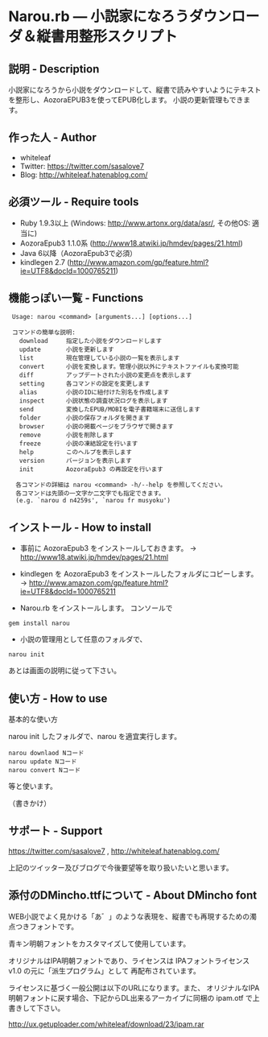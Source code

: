 Narou.rb ― 小説家になろうダウンローダ＆縦書用整形スクリプト
============================================================

説明 - Description
------------------

小説家になろうから小説をダウンロードして、縦書で読みやすいようにテキストを整形し、AozoraEPUB3を使ってEPUB化します。
小説の更新管理もできます。

作った人 - Author
-----------------
* whiteleaf
* Twitter: https://twitter.com/sasalove7
* Blog: http://whiteleaf.hatenablog.com/

必須ツール - Require tools
--------------------------
* Ruby 1.9.3以上 (Windows: http://www.artonx.org/data/asr/, その他OS: 適当に)
* AozoraEpub3 1.1.0系 (http://www18.atwiki.jp/hmdev/pages/21.html)
* Java 6以降（AozoraEpub3で必須）
* kindlegen 2.7 (http://www.amazon.com/gp/feature.html?ie=UTF8&docId=1000765211)

機能っぽい一覧 - Functions
--------------------------
```
 Usage: narou <command> [arguments...] [options...]

 コマンドの簡単な説明:
   download     指定した小説をダウンロードします
   update       小説を更新します
   list         現在管理している小説の一覧を表示します
   convert      小説を変換します。管理小説以外にテキストファイルも変換可能
   diff         アップデートされた小説の変更点を表示します
   setting      各コマンドの設定を変更します
   alias        小説のIDに紐付けた別名を作成します
   inspect      小説状態の調査状況ログを表示します
   send         変換したEPUB/MOBIを電子書籍端末に送信します
   folder       小説の保存フォルダを開きます
   browser      小説の掲載ページをブラウザで開きます
   remove       小説を削除します
   freeze       小説の凍結設定を行います
   help         このヘルプを表示します
   version      バージョンを表示します
   init         AozoraEpub3 の再設定を行います

  各コマンドの詳細は narou <command> -h/--help を参照してください。
  各コマンドは先頭の一文字か二文字でも指定できます。
  (e.g. `narou d n4259s', `narou fr musyoku')
```

インストール - How to install
-----------------------------
* 事前に AozoraEpub3 をインストールしておきます。
  → http://www18.atwiki.jp/hmdev/pages/21.html

* kindlegen を AozoraEpub3 をインストールしたフォルダにコピーします。
  → http://www.amazon.com/gp/feature.html?ie=UTF8&docId=1000765211

* Narou.rb をインストールします。
  コンソールで
```
gem install narou
```

* 小説の管理用として任意のフォルダで、
```
narou init
```
  あとは画面の説明に従って下さい。

使い方 - How to use
-------------------
基本的な使い方

narou init したフォルダで、narou <command> を適宜実行します。
```
narou downlaod Nコード
narou update Nコード
narou convert Nコード
```
等と使います。

（書きかけ）

サポート - Support
------------------
https://twitter.com/sasalove7 , http://whiteleaf.hatenablog.com/

上記のツイッター及びブログで今後要望等を取り扱いたいと思います。

添付のDMincho.ttfについて - About DMincho font
----------------------------------------------
WEB小説でよく見かける「あ゛」のような表現を、縦書でも再現するための濁点つきフォントです。

青キン明朝フォントをカスタマイズして使用しています。

オリジナルはIPA明朝フォントであり、ライセンスは IPAフォントライセンスv1.0 の元に「派生プログラム」として
再配布されています。

ライセンスに基づく一般公開は以下のURLになります。また、
オリジナルなIPA明朝フォントに戻す場合、下記からDL出来るアーカイブに同梱の ipam.otf で上書きして下さい。

http://ux.getuploader.com/whiteleaf/download/23/ipam.rar
